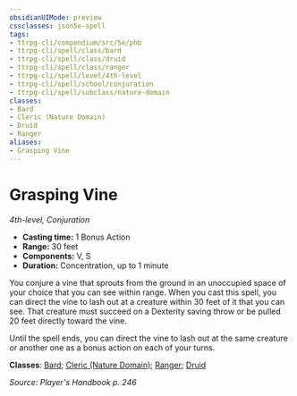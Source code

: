 ```yaml
---
obsidianUIMode: preview
cssclasses: json5e-spell
tags:
- ttrpg-cli/compendium/src/5e/phb
- ttrpg-cli/spell/class/bard
- ttrpg-cli/spell/class/druid
- ttrpg-cli/spell/class/ranger
- ttrpg-cli/spell/level/4th-level
- ttrpg-cli/spell/school/conjuration
- ttrpg-cli/spell/subclass/nature-domain
classes:
- Bard
- Cleric (Nature Domain)
- Druid
- Ranger
aliases:
- Grasping Vine
---
```

# Grasping Vine
*4th-level, Conjuration*  


- **Casting time:** 1 Bonus Action
- **Range:** 30 feet
- **Components:** V, S
- **Duration:** Concentration, up to 1 minute

You conjure a vine that sprouts from the ground in an unoccupied space of your choice that you can see within range. When you cast this spell, you can direct the vine to lash out at a creature within 30 feet of it that you can see. That creature must succeed on a Dexterity saving throw or be pulled 20 feet directly toward the vine.

Until the spell ends, you can direct the vine to lash out at the same creature or another one as a bonus action on each of your turns.

**Classes**: [Bard](/3-Mechanics/CLI/Compendium/lists/list-spells-classes-bard.md); [Cleric (Nature Domain)](/3-Mechanics/CLI/Compendium/lists/list-spells-classes-nature-domain.md); [Ranger](/3-Mechanics/CLI/Compendium/lists/list-spells-classes-ranger.md); [Druid](/3-Mechanics/CLI/Compendium/lists/list-spells-classes-druid.md)

*Source: Player's Handbook p. 246*